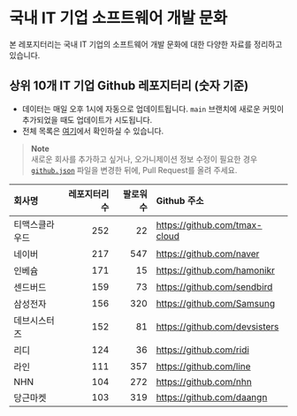 # 국내 IT 기업 소프트웨어 개발 문화
본 레포지터리는 국내 IT 기업의 소프트웨어 개발 문화에 대한 다양한 자료를 정리하고 있습니다.

## 상위 10개 IT 기업 Github 레포지터리 (숫자 기준)

- 데이터는 매일 오후 1시에 자동으로 업데이트됩니다. `main` 브랜치에 새로운 커밋이 추가되었을 때도 업데이트가 시도됩니다.
- 전체 목록은 [여기](./github.md)에서 확인하실 수 있습니다.

> **Note**<br />
> 새로운 회사를 추가하고 싶거나, 오가니제이션 정보 수정이 필요한 경우 [`github.json`](./github.json) 파일을 변경한 뒤에, Pull Request를 올려 주세요.

<!-- MARKDOWN_TABLE(GITHUB): START -->

| **회사명** | **레포지터리 수** | **팔로워 수** | **Github 주소** |
|:---|---:|---:|:---|
| 티맥스클라우드 | 252 | 22 | https://github.com/tmax-cloud |
| 네이버 | 217 | 547 | https://github.com/naver |
| 인베슘 | 171 | 15 | https://github.com/hamonikr |
| 센드버드 | 159 | 73 | https://github.com/sendbird |
| 삼성전자 | 156 | 320 | https://github.com/Samsung |
| 데브시스터즈 | 152 | 81 | https://github.com/devsisters |
| 리디 | 124 | 36 | https://github.com/ridi |
| 라인 | 111 | 357 | https://github.com/line |
| NHN | 104 | 272 | https://github.com/nhn |
| 당근마켓 | 103 | 319 | https://github.com/daangn |

<!-- MARKDOWN_TABLE(GITHUB): END -->
